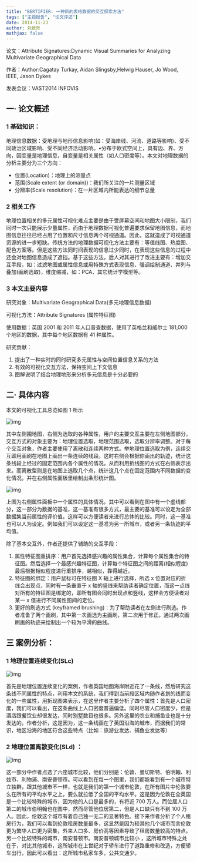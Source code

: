 ```yaml
---
title: "BERTIFIER: 一种新的表格数据的交互探索方法"
tags: ["主题报告", "论文评述"]
date: 2014-11-23
author: 刘致奇
mathjax: false
---
```


论文：Attribute Signatures:Dynamic Visual Summaries for Analyzing Multivariate Geographical Data

作者：Author:Cagatay Turkay, Aidan Slingsby,Helwig Hauser, Jo Wood, IEEE, Jason Dykes

发表会议：VAST2014 INFOVIS

## **一· 论文概述**

### **1 基础知识：**

地理信息数据：受地理与地形信息影响(如：受海岸线、河流、道路等影响)、受不同政治区域影响、受不同经济活动影响。•分布于欧式空间上，具有边、界、方向，因变量是地理信息，自变量是相关属性（如人口密度等）。本文对地理数据的分析主要分为三个方向：

-   位置(Location)：地理上的测量点
-   范围(Scale extent (or domain))：我们所关注的一片测量区域
-   分辨率(Scale resolution)：在一片区域内所能表达的细节总量

### **2 相关工作**

地理位置相关的多元属性可视化难点主要是由于受屏幕空间和地图大小限制，我们同时一次只能展示少量属性，而由于地理数据可视化普遍要求保留地图信息，而地图信息往往已经占用了位置和尺寸信息两个可视通道。因此，这就造成了可视通道资源的进一步短缺。传统方法的地理数据可视化方法主要有：等值线图、热度图、配色方案等。但是这些方法同时间表现的信息过少同时，在表现这些信息的过程中还会对地图信息造成了遮挡。基于这些方法，后人对其进行了改进主要有：增加交互手段，如：过滤地图或属性信息或用特殊方式表现信息、强调绘制通道、并列与叠加(画刷选取)，维度缩减，如：PCA、其它统计学模型等。

### **3 本文主要内容**

研究对象：Multivariate Geographical Data(多元地理信息数据)

可视化方法：Attribute Signatures (属性特征图)

使用数据：英国 2001 和 2011 年人口普查数据，使用了英格兰和威尔士 181,000 个地区的数据，其中每个地区数据有 41 种属性。

研究贡献：

1. 提出了一种实时的同时研究多元属性与空间位置信息关系的方法
2. 有效的可视化交互方法，保持空间上下文信息
3. 图解说明了结合地理地形来分析多元信息是十分必要的

## **二· 具体内容**

本文的可视化工具总览如图 1 所示

![img](http://www.cad.zju.edu.cn/home/vagblog/wp-content/uploads/2014/11/%E5%9B%BE%E7%89%8711.png)

其中左侧围地图，右侧为选取的各种属性，用户的主要交互主要在左侧地图部分，交互方式的对象主要为：地理位置选取，地理范围选取，选取分辨率调整。对于每个交互对象，作者主要使用了离散和连续两种方式。举地理位置选取为例，连续交互即用画刷在地图上画出一条连续的线段。这时右侧会根据你画出的轨迹，统计这条线段上经过的固定范围内各个属性的情况。从而利用折线图的方式在右侧表示出来。而离散型则是在地图上选取几个点，统计这几个点在固定范围内不同数据的变化情况。并在右侧属性面板里绘制出条形统计图。

![img](http://www.cad.zju.edu.cn/home/vagblog/wp-content/uploads/2014/11/%E5%9B%BE%E7%89%8721.png)

上图为右侧属性面板中一个属性的具体情况。其中可以看到在图中有一个虚线部分，这一部分为数据的基准，这一基准有很多方式，最主要的基准可以设定为全部数据集当前属性的评价值。这样可以方便读者来进行总体的比较。同时，这一基准也可以人为设定。例如我们可以设定这一基准为另一所城市，或者另一条轨迹的平均值。

除了基本交互外，作者还提供了辅助的交互手段：

1. 属性特征图重排序：用户首先选择感兴趣的属性集合，计算每个属性集合的特征图。然后选择一个最感兴趣特征图，计算每个特征图之间的距离(相似程度)最后根据相似程度进行重排序，越相似，靠得越近。
2. 特征图的绑定：用户鼠标可在特征图 X 轴上进行选择，所选 x 位置对应的折线会出现点，同时有一条垂直于 x 轴的竖线来帮助读者确定位置，而这一点线对所有的特征图是绑定的，即所有图会同时出现点和竖线，这样会方便读者对某一 x 值进行不同属性图间的定位。
3. 更好的刷选方式 (keyframed brushing)：为了帮助读者在左侧进行刷选。作者准备了两个画刷，其中第一次画选为主画刷，第二次用于修正。通过两次画刷画的轨迹来绘制出一个较为平滑的曲线。

## **三 案例分析：**

### **1 地理位置连续变化(SLc)**

![img](http://www.cad.zju.edu.cn/home/vagblog/wp-content/uploads/2014/11/%E5%9B%BE%E7%89%8731.png)

首先是地理位置连续变化的案例，作者英国地图海岸附近花了一条线，然后研究这条线不同属性的特点，利用本文的系统，我们得到当前段区域内随作者划的线而变化的一些属性，用折现图来表示，在这里作者主要分析了四个属性：首先是人口密度，我们可以看出，在这条曲线上人口密度普遍偏低。同时尽管人口密度少，但是酒店跟餐饮业却很发达，同时别墅数目也很多。另外这里的农业和捕鱼业也是十分发达的。作者分析，这是因为，这一条线画在了英国沿海的城市，而据我们的常识，地区沿海的地区符合这些特点（比如：旅游业发达、捕鱼业发达等）

### **2 地理位置离散变化(SLd) ：**

![img](http://www.cad.zju.edu.cn/home/vagblog/wp-content/uploads/2014/11/%E5%9B%BE%E7%89%8741.png)

这一部分中作者点选了六座城市比较，他们分别是：伦敦、曼切斯特、伯明翰、利兹市、利物浦、南安普顿市。可以看到在每一个图里，我们都能看到有一个城市特立独群，跟其他城市不一样，也就是我们的第一个城市伦敦，在所有图片中伦敦要么在所有的平均水平之上，要么就拉低了全国的平均水平。这是因为伦敦在全英国是一个比较特殊的城市，因为他的人口是最多的，有将近 700 万人。而位居人口第二的城市伯明翰也在图中，然而尽管他位居第二，但是人口缺只有不到 100 万人。因此，伦敦这个城市有着自己独一无二的显著特色。接下来作者分析了个人租房行为，我们可以看到伦敦租房数量最多，这显然是因为较其他几个城市而言伦敦更为繁华人口更为密集，外来人口多、房价高等因素导致了租房数量较高的特点。另一个比较特殊的城市，南安普顿市。南安普顿城市比较小 ，这所城市特殊之处在于，对比其他城市，这所城市在上世纪对于轿车进行了道路重修和改造，方便轿车出行，因此可以看出：这所城市私家车多，公共交通少。
